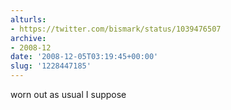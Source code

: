 ```yaml
---
alturls:
- https://twitter.com/bismark/status/1039476507
archive:
- 2008-12
date: '2008-12-05T03:19:45+00:00'
slug: '1228447185'
---
```


worn out as usual I suppose

